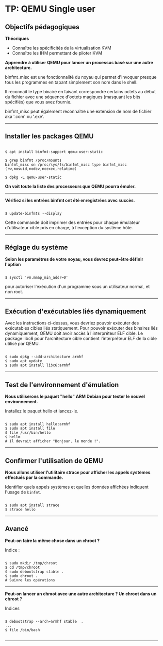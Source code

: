 # TP: QEMU Single user 



## Objectifs pédagogiques

**Théoriques**

- Connaître les spécificités de la virtualisation KVM
- Connaître les IHM permettant de piloter KVM


**Apprendre à utiliser QEMU pour lancer un processus basé sur une autre architecture.**



binfmt_misc est une fonctionnalité du noyau qui permet d'invoquer presque tous les programmes en tapant simplement son nom dans le shell. 

Il reconnaît le type binaire en faisant correspondre certains octets au début du fichier avec une séquence d'octets magiques (masquant les bits spécifiés) que vous avez fournie.

binfmt_misc peut également reconnaître une extension de nom de fichier aka '.com' ou '.exe'.


---

## Installer les packages QEMU

```shell

$ apt install binfmt-support qemu-user-static

$ grep binfmt /proc/mounts
binfmt_misc on /proc/sys/fs/binfmt_misc type binfmt_misc (rw,nosuid,nodev,noexec,relatime)

$ dpkg -L qemu-user-static

```
**On voit toute la liste des processeurs que QEMU pourra émuler.**

---

**Vérifiez si les entrées binfmt ont été enregistrées avec succès.**


```shell

$ update-binfmts --display

```

Cette commande doit imprimer des entrées pour chaque émulateur d'utilisateur cible pris en charge, à l'exception du système hôte.

--- 

## Réglage du système

**Selon les paramètres de votre noyau, vous devrez peut-être définir l'option** 

``` 

$ sysctl 'vm.mmap_min_addr=0' 

```
pour autoriser l'exécution d'un programme sous un utilisateur normal, et non root.

---

## Exécution d'exécutables liés dynamiquement

Avec les instructions ci-dessus, vous devriez pouvoir exécuter des exécutables cibles liés statiquement. Pour pouvoir exécuter des binaires liés dynamiquement, QEMU doit avoir accès à l'interpréteur ELF cible. Le package libc6 pour l'architecture cible contient l'interpréteur ELF de la cible utilisé par QEMU.


```

$ sudo dpkg --add-architecture armhf
$ sudo apt update 
$ sudo apt install libc6:armhf

``` 

--- 

## Test de l'environnement d'émulation

**Nous utiliserons le paquet "hello" ARM Debian pour tester le nouvel environnement.**

Installez le paquet hello et lancez-le.

``` 

$ sudo apt install hello:armhf
$ sudo apt install file
$ file /usr/bin/hello 
$ hello
# Il devrait afficher "Bonjour, le monde !".

``` 

--- 

## Confirmer l'utilisation de QEMU

**Nous allons utiliser l'utilitaire strace pour afficher les appels systèmes effectués par la commande.**

Identifier quels appels systèmes et quelles données affichées indiquent l'usage de `binfmt`.

``` 

$ sudo apt install strace
$ strace hello

``` 


--- 

## Avancé 

**Peut-on faire la même chose dans un chroot ?**

Indice : 

```shell

$ sudo mkdir /tmp/chroot 
$ cd /tmp/chroot
$ sudo debootstrap stable .
$ sudo chroot .
# Suivre les opérations

```
---

**Peut-on lancer un chroot avec une autre architecture ? Un chroot dans un chroot ?**

Indices 

```shell

$ debootstrap --arch=armhf stable  .
...
$ file /bin/bash 


```
---
